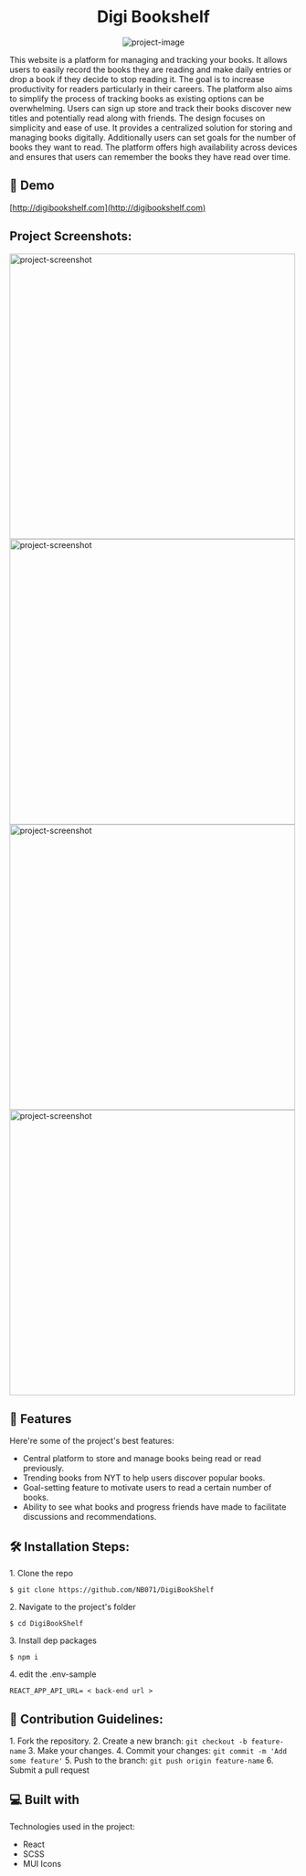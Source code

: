 <h1 align="center" id="title">Digi Bookshelf</h1>

<p align="center"><img src="https://socialify.git.ci/NB071/DigiBookShelf/image?font=Inter&amp;language=1&amp;logo=https%3A%2F%2Fi.ibb.co%2FyFfk1z4%2FLogo.png&amp;name=1&amp;owner=1&amp;pattern=Plus&amp;stargazers=1&amp;theme=Light" alt="project-image"></p>

<p id="description">This website is a platform for managing and tracking your books. It allows users to easily record the books they are reading and make daily entries or drop a book if they decide to stop reading it. The goal is to increase productivity for readers particularly in their careers. The platform also aims to simplify the process of tracking books as existing options can be overwhelming. Users can sign up store and track their books discover new titles and potentially read along with friends. The design focuses on simplicity and ease of use. It provides a centralized solution for storing and managing books digitally. Additionally users can set goals for the number of books they want to read. The platform offers high availability across devices and ensures that users can remember the books they have read over time.</p>

<h2>🚀 Demo</h2>

[http://digibookshelf.com](http://digibookshelf.com)

<h2>Project Screenshots:</h2>

<img src="https://i.ibb.co/Sv3PBT4/digi-Bookshelf-dashboard.png" alt="project-screenshot" width="500" height="500/">

<img src="https://i.ibb.co/R6GQwFn/digi-Bookshelf-manage.png" alt="project-screenshot" width="500" height="500/">

<img src="https://i.ibb.co/4dgYLjf/digi-Bookshelf-shelf.png" alt="project-screenshot" width="500" height="500/">

<img src="https://i.ibb.co/Qk9DKXz/digi-Bookshelf-userprofile.png" alt="project-screenshot" width="500" height="500/">

  
  
<h2>🧐 Features</h2>

Here're some of the project's best features:

*   Central platform to store and manage books being read or read previously.
*   Trending books from NYT to help users discover popular books.
*   Goal-setting feature to motivate users to read a certain number of books.
*   Ability to see what books and progress friends have made to facilitate discussions and recommendations.

<h2>🛠️ Installation Steps:</h2>

<p>1. Clone the repo</p>

```
$ git clone https://github.com/NB071/DigiBookShelf
```

<p>2. Navigate to the project's folder</p>

```
$ cd DigiBookShelf
```

<p>3. Install dep packages</p>

```
$ npm i
```

<p>4. edit the .env-sample</p>

```
REACT_APP_API_URL= < back-end url >
```

<h2>🍰 Contribution Guidelines:</h2>

1\. Fork the repository\.
2\. Create a new branch: ```git checkout -b feature-name```
3\. Make your changes\.
4\. Commit your changes: ```git commit -m 'Add some feature'``` 
5\. Push to the branch: ```git push origin feature-name```
6\. Submit a pull request

  
  
<h2>💻 Built with</h2>

Technologies used in the project:

*   React
*   SCSS
*   MUI Icons
